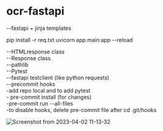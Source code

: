 # ocr-fastapi

--fastapi + jinja templates

pip install -r req.txt
uvicorn app.main:app --reload

--HTMLresponse class  
--Response class  
--pathlib  
--Pytest  
--fastapi testclient (like python requests)  
--precommit hooks  
    -add repo local and to add pytest  
    - pre-commit install (for changes)  
    -pre-commit run --all-files  
    -to disable hooks, delete pre-commit file after cd .git/hooks  
    
  
![Screenshot from 2023-04-02 11-13-32](https://user-images.githubusercontent.com/88281057/229334062-b0e44838-cb79-4051-a3e5-7844dd0cca49.png)
